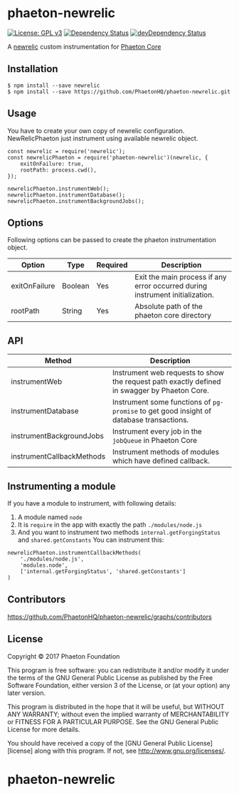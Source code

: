 # phaeton-newrelic

[![License: GPL v3](https://img.shields.io/badge/License-GPL%20v3-blue.svg)](http://www.gnu.org/licenses/gpl-3.0)
<a href="https://david-dm.org/PhaetonHQ/phaeton-newrelic"><img src="https://david-dm.org/PhaetonHQ/phaeton-newrelic.svg" alt="Dependency Status"></a>
<a href="https://david-dm.org/PhaetonHQ/phaeton-newrelic/?type=dev"><img src="https://david-dm.org/PhaetonHQ/phaeton-newrelic/dev-status.svg" alt="devDependency Status"></a>

A [newrelic](http://newrelic.com) custom instrumentation for
[Phaeton Core](http://github.com/PhaetonHQ/phaeton)

## Installation

```
$ npm install --save newrelic
$ npm install --save https://github.com/PhaetonHQ/phaeton-newrelic.git
```

## Usage

You have to create your own copy of newrelic configuration. NewRelicPhaeton just
instrument using available newrelic object.

```
const newrelic = require('newrelic');
const newrelicPhaeton = require('phaeton-newrelic')(newrelic, {
	exitOnFailure: true,
	rootPath: process.cwd(),
});

newrelicPhaeton.instrumentWeb();
newrelicPhaeton.instrumentDatabase();
newrelicPhaeton.instrumentBackgroundJobs();
```

## Options

Following options can be passed to create the phaeton instrumentation object.

| Option        | Type    | Required | Description                                                                   |
| ------------- | ------- | -------- | ----------------------------------------------------------------------------- |
| exitOnFailure | Boolean | Yes      | Exit the main process if any error occurred during instrument initialization. |
| rootPath      | String  | Yes      | Absolute path of the phaeton core directory                                      |

## API

| Method                    | Description                                                                               |
| ------------------------- | ----------------------------------------------------------------------------------------- |
| instrumentWeb             | Instrument web requests to show the request path exactly defined in swagger by Phaeton Core. |
| instrumentDatabase        | Instrument some functions of `pg-promise` to get good insight of database transactions.   |
| instrumentBackgroundJobs  | Instrument every job in the `jobQueue` in Phaeton Core                                       |
| instrumentCallbackMethods | Instrument methods of modules which have defined callback.                                |

## Instrumenting a module

If you have a module to instrument, with following details:

1. A module named `node`
1. It is `require` in the app with exactly the path `./modules/node.js`
1. And you want to instrument two methods `internal.getForgingStatus` and
	`shared.getConstants` You can instrument this:

```
newrelicPhaeton.instrumentCallbackMethods(
	'./modules/node.js',
	'modules.node',
	['internal.getForgingStatus', 'shared.getConstants']
)
```

## Contributors

https://github.com/PhaetonHQ/phaeton-newrelic/graphs/contributors

## License

Copyright © 2017 Phaeton Foundation

This program is free software: you can redistribute it and/or modify it under
the terms of the GNU General Public License as published by the Free Software
Foundation, either version 3 of the License, or (at your option) any later
version.

This program is distributed in the hope that it will be useful, but WITHOUT ANY
WARRANTY; without even the implied warranty of MERCHANTABILITY or FITNESS FOR A
PARTICULAR PURPOSE. See the GNU General Public License for more details.

You should have received a copy of the [GNU General Public License][license]
along with this program. If not, see <http://www.gnu.org/licenses/>.
# phaeton-newrelic
